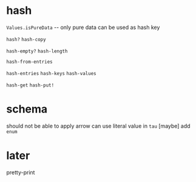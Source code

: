 # hash

`Values.isPureData` -- only pure data can be used as hash key

`hash?`
`hash-copy`

`hash-empty?`
`hash-length`

`hash-from-entries`

`hash-entries`
`hash-keys`
`hash-values`

`hash-get`
`hash-put!`

# schema

should not be able to apply arrow
can use literal value in `tau`
[maybe] add `enum`

# later

pretty-print
